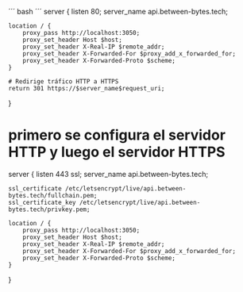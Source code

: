 ´´´ bash
´´´
server {
listen 80;
server_name api.between-bytes.tech;

    location / {
        proxy_pass http://localhost:3050;
        proxy_set_header Host $host;
        proxy_set_header X-Real-IP $remote_addr;
        proxy_set_header X-Forwarded-For $proxy_add_x_forwarded_for;
        proxy_set_header X-Forwarded-Proto $scheme;
    }

    # Redirige tráfico HTTP a HTTPS
    return 301 https://$server_name$request_uri;

}

# primero se configura el servidor HTTP y luego el servidor HTTPS

server {
listen 443 ssl;
server_name api.between-bytes.tech;

    ssl_certificate /etc/letsencrypt/live/api.between-bytes.tech/fullchain.pem;
    ssl_certificate_key /etc/letsencrypt/live/api.between-bytes.tech/privkey.pem;

    location / {
        proxy_pass http://localhost:3050;
        proxy_set_header Host $host;
        proxy_set_header X-Real-IP $remote_addr;
        proxy_set_header X-Forwarded-For $proxy_add_x_forwarded_for;
        proxy_set_header X-Forwarded-Proto $scheme;
    }

}
